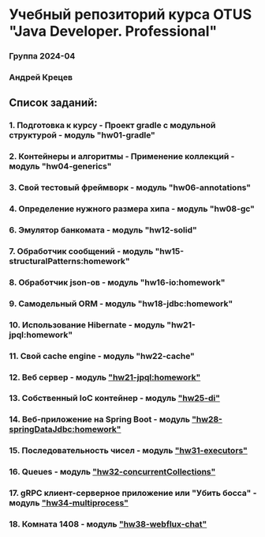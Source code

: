 # Учебный репозиторий курса OTUS "Java Developer. Professional"

### Группа 2024-04
### Андрей Крецев

## Список заданий:
### 1.  Подготовка к курсу - Проект gradle с модульной структурой - модуль "hw01-gradle"
### 2.  Контейнеры и алгоритмы - Применение коллекций - модуль "hw04-generics"
### 3.  Свой тестовый фреймворк - модуль "hw06-annotations"
### 4.  Определение нужного размера хипа - модуль "hw08-gc"
### 6.  Эмулятор банкомата - модуль "hw12-solid"
### 7.  Обработчик сообщений - модуль "hw15-structuralPatterns:homework"
### 8.  Обработчик json-ов - модуль "hw16-io:homework"
### 9.  Самодельный ORM - модуль "hw18-jdbc:homework"
### 10. Использование Hibernate - модуль "hw21-jpql:homework"
### 11. Свой cache engine - модуль "hw22-cache"
### 12. Веб сервер - модуль ["hw21-jpql:homework"](hw21-jpql/homework/src/main/java/ru/otus)
### 13. Собственный IoC контейнер - модуль ["hw25-di"](hw25-di/homework/src/main/java/ru/otus)
### 14. Веб-приложение на Spring Boot - модуль ["hw28-springDataJdbc:homework"](hw28-springDataJdbc/homework/src/main/java/ru/otus)
### 15. Последовательность чисел - модуль ["hw31-executors"](hw31-executors/src/main/java/ru/otus/monitor/MonitorHomework.java)
### 16. Queues - модуль ["hw32-concurrentCollections"](hw32-concurrentCollections/QueueHomework/src/main/java/ru/otus)
### 17. gRPC клиент-серверное приложение или "Убить босса" - модуль ["hw34-multiprocess"](hw34-multiprocess/grpc-homework/src/main/java/ru/otus/grpc)
### 18. Комната 1408 - модуль ["hw38-webflux-chat"](hw38-webflux-chat)
